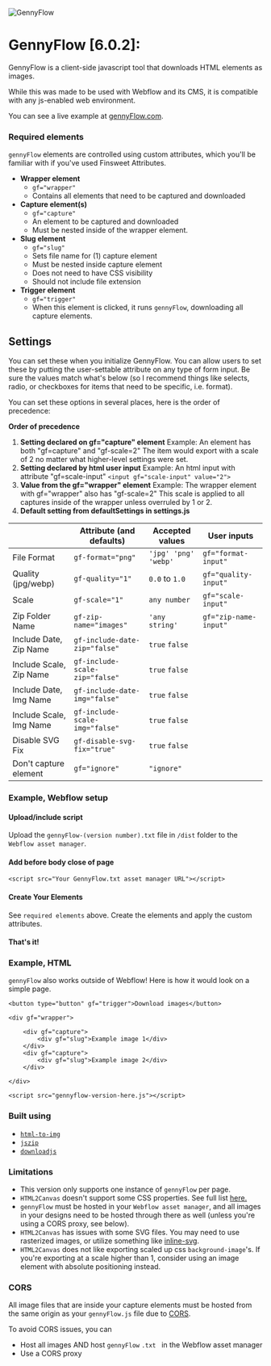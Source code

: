 
![GennyFlow](https://uploads-ssl.webflow.com/60c4c4c98684b37e4da3dde8/63a5ed906f28b58ba94bcafe_github.jpg)
# GennyFlow [6.0.2]:

GennyFlow is a client-side javascript tool that downloads HTML elements as images.

While this was made to be used with Webflow and its CMS, it is compatible with any js-enabled web environment.
  
You can see a live example at [gennyFlow.com](http://www.gennyflow.com).

### Required elements
`gennyFlow` elements are controlled using custom attributes, which you'll be familiar with if you've used Finsweet Attributes.

- **Wrapper element** 
	- `gf="wrapper"`
	- Contains all elements that need to be captured and downloaded
- **Capture element(s)**
	- `gf="capture"`
	- An element to be captured and downloaded
	- Must be nested inside of the wrapper element.
- **Slug element**
	- `gf="slug"`
	- Sets file name for (1) capture element
	- Must be nested inside capture element
	- Does not need to have CSS visibility
	- Should not include file extension
- **Trigger element**
	- `gf="trigger"`
	- When this element is clicked, it runs `gennyFlow`, downloading all capture elements.

## Settings

You can set these when you initialize GennyFlow.
You can allow users to set these by putting the user-settable attribute on any type of form input. Be sure the values match what's below (so I recommend things like selects, radio, or checkboxes for items that need to be specific, i.e. format).

You can set these options in several places, here is the order of precedence:

**Order of precedence**

1. **Setting declared on gf="capture" element**
		Example: An element has both "gf=capture" and "gf-scale=2"
		The item would export with a scale of 2 no matter what higher-level settings were set.
2. **Setting declared by html user input**
		Example: An html input with attribute "gf=scale-input"
		`<input gf="scale-input" value="2">`
3. **Value from the gf="wrapper" element**
		Example: The wrapper element with gf="wrapper" also has "gf-scale=2"
		This scale is applied to all captures inside of the wrapper unless overruled by 1 or 2.
4. **Default setting from defaultSettings in settings.js**


|                         | Attribute (and defaults)       | Accepted values               | User inputs            |
| ----------------------- | ------------------------------ | -------------------- | --------------------- |
| File Format             | `gf-format="png"`              | `'jpg' 'png' 'webp'` | `gf="format-input"`   |
| Quality (jpg/webp)      | `gf-quality="1"`               | `0.0` to `1.0`       | `gf="quality-input"`  |
| Scale                   | `gf-scale="1"`                 | `any number`                | `gf="scale-input"`    |
| Zip Folder Name         | `gf-zip-name="images"`         | `'any string'`    | `gf="zip-name-input"` |
| Include Date, Zip Name  | `gf-include-date-zip="false"`  | `true` `false`   |                       |
| Include Scale, Zip Name | `gf-include-scale-zip="false"` | `true` `false`   |                       |
| Include Date, Img Name  | `gf-include-date-img="false"`  | `true` `false`   |                       |
| Include Scale, Img Name | `gf-include-scale-img="false"` | `true` `false`   |                       |
| Disable SVG Fix         | `gf-disable-svg-fix="true"`    | `true` `false`   |                       |
| Don't capture element          | `gf="ignore"`                  | `"ignore"`           |                       |

### Example, Webflow setup

#### Upload/include script

Upload the `gennyFlow-(version number).txt` file in `/dist` folder to the `Webflow asset manager`. 

#### Add before body close of page

`<script src="Your GennyFlow.txt asset manager URL"></script>`

#### Create Your Elements

See `required elements` above. Create the elements and apply the custom attributes.

#### That's it!

### Example, HTML

`gennyFlow` also works outside of Webflow! Here is how it would look on a simple page.
```
<button type="button" gf="trigger">Download images</button> 

<div gf="wrapper"> 

    <div gf="capture">
        <div gf="slug">Example image 1</div>
    </div>
    <div gf="capture">
        <div gf="slug">Example image 2</div>
    </div>
    
</div>

<script src="gennyflow-version-here.js"></script>
```

### Built using

-  [`html-to-img`](https://github.com/bubkoo/html-to-image)
-  [`jszip`](https://github.com/Stuk/jszip)
-  [`downloadjs`](https://github.com/rndme/download)


### Limitations

-   This version only supports one instance of `gennyFlow` per page.
-   `HTML2Canvas` doesn't support some CSS properties. See full list [here.](https://html2canvas.hertzen.com/features/)
-   `gennyFlow` must be hosted in your `Webflow asset manager`, and all images in your designs need to be hosted through there as well (unless you're using a CORS proxy, see below).
-   `HTML2Canvas` has issues with some SVG files. You may need to use rasterized images, or utilize something like [inline-svg](https://github.com/jonnyhaynes/inline-svg).
-   `HTML2Canvas` does not like exporting scaled up css `background-image`'s. If you're exporting at a scale higher than 1, consider using an image element with absolute positioning instead.

### CORS
All image files that are inside your capture elements must be hosted from the same origin as your `gennyFlow.js` file due to [CORS](https://developer.mozilla.org/en-US/docs/Web/HTTP/CORS).

To avoid CORS issues, you can
- Host all images AND host `gennyFlow` `.txt ` in the Webflow asset manager
- Use a CORS proxy 
